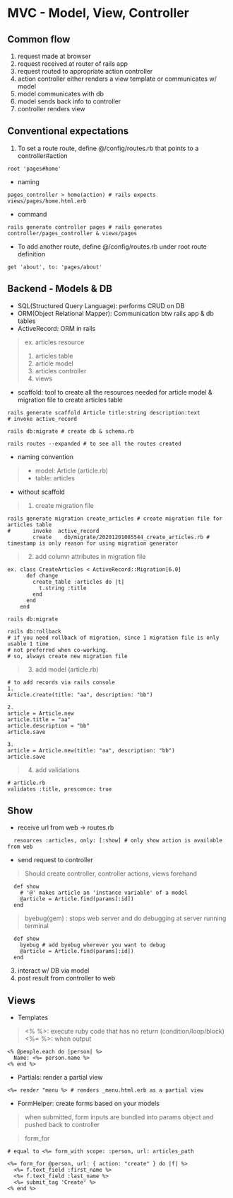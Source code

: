 # MVC - Model, View, Controller

## Common flow
1. request made at browser
2. request received at router of rails app
3. request routed to appropriate action controller
4. action controller either renders a view template or communicates w/ model
5. model communicates with db
6. model sends back info to controller
7. controller renders view

## Conventional expectations
1. To set a route route, define @/config/routes.rb that points to a controller#action 
```
root 'pages#home'
```
- naming
```
pages_controller > home(action) # rails expects views/pages/home.html.erb
```
- command
```
rails generate controller pages # rails generates controller/pages_controller & views/pages
```
- To add another route, define @/config/routes.rb under root route definition
```
get 'about', to: 'pages/about'
```

## Backend - Models & DB
- SQL(Structured Query Language): performs CRUD on DB
- ORM(Object Relational Mapper): Communication btw rails app & db tables 
- ActiveRecord: ORM in rails
> ex. articles resource
> 1. articles table
> 2. article model
> 3. articles controller
> 4. views

- scaffold: tool to create all the resources needed for article model & migration file to create articles table
```
rails generate scaffold Article title:string description:text
# invoke active_record

rails db:migrate # create db & schema.rb 

rails routes --expanded # to see all the routes created
```

- naming convention
> - model: Article (article.rb)
> - table: articles 

- without scaffold
> 1. create migration file
```
rails generate migration create_articles # create migration file for articles table
#       invoke  active_record
        create    db/migrate/20201201085544_create_articles.rb # timestamp is only reason for using migration generator
```

> 2. add column attributes in migration file
```
ex. class CreateArticles < ActiveRecord::Migration[6.0]
      def change
        create_table :articles do |t|
          t.string :title
        end
      end
    end
```
```
rails db:migrate

rails db:rollback 
# if you need rollback of migration, since 1 migration file is only usable 1 time 
# not preferred when co-working. 
# so, always create new migration file
```
> 3. add model (article.rb)
```
# to add records via rails console
1.
Article.create(title: "aa", description: "bb")

2. 
article = Article.new
article.title = "aa"
article.description = "bb"
article.save

3.
article = Article.new(title: "aa", description: "bb")
article.save
```
> 4. add validations
```
# article.rb
validates :title, prescence: true
```

## Show
- receive url from web -> routes.rb
```
  resources :articles, only: [:show] # only show action is available from web 
```
- send request to controller
> Should create controller, controller actions, views forehand
```
  def show
    # '@' makes article an 'instance variable' of a model
    @article = Article.find(params[:id])
  end
```
> byebug(gem)
> : stops web server and do debugging at server running terminal
```
  def show
    byebug # add byebug wherever you want to debug
    @article = Article.find(params[:id])
  end
```
3. interact w/ DB via model
4. post result from controller to web

## Views
- Templates
> <% %>: execute ruby code that has no return (condition/loop/block)
> <%= %>: when output
```
<% @people.each do |person| %>
  Name: <%= person.name %>
<% end %>
```

- Partials: render a partial view 
```
<%= render "menu %> # renders _menu.html.erb as a partial view
```

- FormHelper: create forms based on your models
> when submitted, form inputs are bundled into params object and pushed back to controller

> form_for
```
# equal to <%= form_with scope: :person, url: articles_path

<%= form_for @person, url: { action: "create" } do |f| %>
  <%= f.text_field :first_name %>
  <%= f.text_field :last_name %>
  <%= submit_tag 'Create' %>
<% end %>    
```
